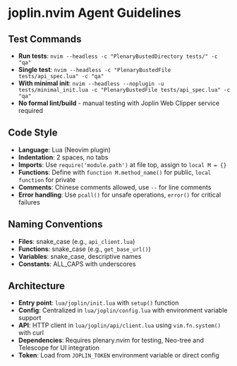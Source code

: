 # joplin.nvim Agent Guidelines

## Test Commands
- **Run tests**: `nvim --headless -c "PlenaryBustedDirectory tests/" -c "qa"`
- **Single test**: `nvim --headless -c "PlenaryBustedFile tests/api_spec.lua" -c "qa"`
- **With minimal init**: `nvim --headless --noplugin -u tests/minimal_init.lua -c "PlenaryBustedFile tests/api_spec.lua" -c "qa"`
- **No formal lint/build** - manual testing with Joplin Web Clipper service required

## Code Style
- **Language**: Lua (Neovim plugin)
- **Indentation**: 2 spaces, no tabs
- **Imports**: Use `require('module.path')` at file top, assign to `local M = {}`
- **Functions**: Define with `function M.method_name()` for public, `local function` for private
- **Comments**: Chinese comments allowed, use `--` for line comments
- **Error handling**: Use `pcall()` for unsafe operations, `error()` for critical failures

## Naming Conventions
- **Files**: snake_case (e.g., `api_client.lua`)
- **Functions**: snake_case (e.g., `get_base_url()`)
- **Variables**: snake_case, descriptive names
- **Constants**: ALL_CAPS with underscores

## Architecture
- **Entry point**: `lua/joplin/init.lua` with `setup()` function
- **Config**: Centralized in `lua/joplin/config.lua` with environment variable support
- **API**: HTTP client in `lua/joplin/api/client.lua` using `vim.fn.system()` with curl
- **Dependencies**: Requires plenary.nvim for testing, Neo-tree and Telescope for UI integration
- **Token**: Load from `JOPLIN_TOKEN` environment variable or direct config